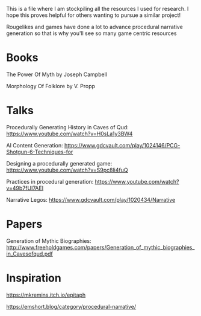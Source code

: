 This is a file where I am stockpiling all the resources I used for research. I hope this proves helpful for others wanting to pursue a similar project!

Rougelikes and games have done a lot to advance procedural narrative generation so that is why you'll see so many game centric resources


# Books

The Power Of Myth by Joseph Campbell 

Morphology Of Folklore by V. Propp

# Talks

Procedurally Generating History in Caves of Qud: https://www.youtube.com/watch?v=H0sLa1y3BW4

AI Content Generation: https://www.gdcvault.com/play/1024146/PCG-Shotgun-6-Techniques-for

Designing a procedurally generated game: https://www.youtube.com/watch?v=S9pc8li4fuQ

Practices in procedural generation: https://www.youtube.com/watch?v=49b7fUI7AEI

Narrative Legos: https://www.gdcvault.com/play/1020434/Narrative


# Papers

Generation of Mythic Biographies: http://www.freeholdgames.com/papers/Generation_of_mythic_biographies_in_Cavesofqud.pdf


# Inspiration

https://mkremins.itch.io/epitaph

https://emshort.blog/category/procedural-narrative/

